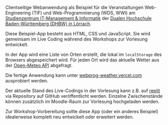 Clientseitige Webanwendung als Beispiel für die Veranstaltungen
Web-Engineering (TIF) und Web-Programmierung (WDS, WWI) am
 [Studienzentrum IT-Management & Informatik](https://www.dhbw-loerrach.de/szi) 
der [Dualen Hochschule Baden-Württemberg (DHBW) in Lörrach](https://www.dhbw-loerrach.de).

Diese Beispiel-App besteht aus HTML, CSS und JavaScript. Sie wird gemeinsam 
im Live Coding während des Workshops zur Vorlesung entwickelt.

In der App wird eine Liste von Orten erstellt, die lokal im
`localStorage` des Browsers abgespeichert wird. Für jeden Ort
wird das aktuelle Wetter aus der [Open-Meteo API](https://open-meteo.com) abgefragt.

Die fertige Anwendung kann unter [webprog-weather.vercel.com](https://webprog-weather.vercel.com)
ausprobiert werden.

Der aktuelle Stand des Live-Codings in der Vorlesung kann z.B. auf 
[replit](https://www.replit.com) via Repository auf GitHub 
veröffentlicht werden. Einzelne Zwischenstände können zusätzlich 
im Moodle-Raum zur Vorlesung hochgeladen werden.

Zur Workshop-Vorbereitung sollte diese App (oder ein anderes Beispiel) 
idealerweise komplett neu entwickelt oder erweitert werden.

